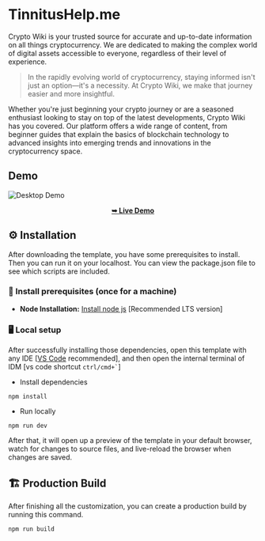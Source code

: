 # TinnitusHelp.me

Crypto Wiki is your trusted source for accurate and up-to-date information on all things cryptocurrency. We are dedicated to making the complex world of digital assets accessible to everyone, regardless of their level of experience.

> In the rapidly evolving world of cryptocurrency, staying informed isn't just an option—it's a necessity. At Crypto Wiki, we make that journey easier and more insightful.

Whether you're just beginning your crypto journey or are a seasoned enthusiast looking to stay on top of the latest developments, Crypto Wiki has you covered. Our platform offers a wide range of content, from beginner guides that explain the basics of blockchain technology to advanced insights into emerging trends and innovations in the cryptocurrency space.

## Demo

![Desktop Demo](https://oktayshakirov.com/assets/images/projects/crypto-wiki.png "Desktop Demo")

<p align="center">
  <a href="https://www.TinnitusHelp.me/"><strong>➥ Live Demo</strong></a>
</p>

<!-- installation -->

## ⚙️ Installation

After downloading the template, you have some prerequisites to install. Then you can run it on your localhost. You can view the package.json file to see which scripts are included.

### 🔧 Install prerequisites (once for a machine)

- **Node Installation:** [Install node js](https://nodejs.org/en/download/) [Recommended LTS version]

### 🖥️ Local setup

After successfully installing those dependencies, open this template with any IDE [[VS Code](https://code.visualstudio.com/) recommended], and then open the internal terminal of IDM [vs code shortcut <code>ctrl/cmd+\`</code>]

- Install dependencies

```
npm install
```

- Run locally

```
npm run dev
```

After that, it will open up a preview of the template in your default browser, watch for changes to source files, and live-reload the browser when changes are saved.

## 🏗️ Production Build

After finishing all the customization, you can create a production build by running this command.

```
npm run build
```
